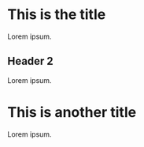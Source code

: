 # This is the title

Lorem ipsum.

## Header 2

Lorem ipsum.

# This is another title

Lorem ipsum.
